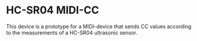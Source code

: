 # HC-SR04 MIDI-CC

This device is a prototype for a MIDI-device that sends CC values according to the measurements of a HC-SR04 ultrasonic sensor. 


